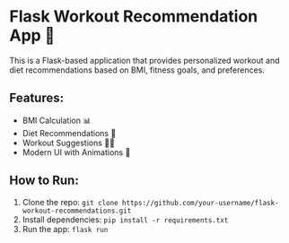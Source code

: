 # Flask Workout Recommendation App 🚀

This is a Flask-based application that provides personalized workout and diet recommendations based on BMI, fitness goals, and preferences.

## Features:
- BMI Calculation 📊
- Diet Recommendations 🍎
- Workout Suggestions 🏋️‍♂️
- Modern UI with Animations 🎨

## How to Run:
1. Clone the repo: `git clone https://github.com/your-username/flask-workout-recommendations.git`
2. Install dependencies: `pip install -r requirements.txt`
3. Run the app: `flask run`

